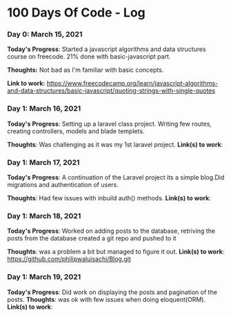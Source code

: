 # 100 Days Of Code - Log

### Day 0: March 15, 2021 

**Today's Progress**: Started a javascript algorithms and data structures course on freecode. 21% done with basic-javascript part.

**Thoughts:** Not bad as I'm familiar with basic concepts.

**Link to work:** https://www.freecodecamp.org/learn/javascript-algorithms-and-data-structures/basic-javascript/quoting-strings-with-single-quotes

### Day 1: March 16, 2021

**Today's Progress**: Setting up a laravel class project. Writing few routes, creating controllers, models and blade templets.

**Thoughts**: Was challenging as it was my 1st laravel project.
**Link(s) to work**: 

### Day 1: March 17, 2021
**Today's Progress**: A continuation of the Laravel project its a simple blog.Did migrations and authentication of users.

**Thoughts**: Had few issues with inbuild auth() methods.
**Link(s) to work**: 

### Day 1: March 18, 2021
**Today's Progress**:  Worked on adding posts to the database, retriving the posts from the database created a git repo and pushed to it

**Thoughts**: was a problem  a bit but managed to figure it out.
**Link(s) to work**: https://github.com/philipwaluisachi/Blog.git

### Day 1: March 19, 2021
**Today's Progress**: Did work on displaying the posts and pagination of the posts. 
**Thoughts**: was ok with few issues when doing eloquent(ORM).
**Link(s) to work**: 

